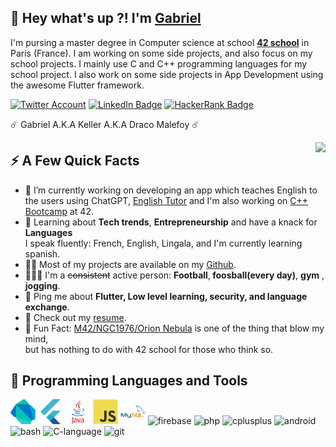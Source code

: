 <h2>👋 Hey what's up ?! I'm <a href="https://www.gabrielontech.com/" rel="noopener" target="_blank"> Gabriel </a></h2>
<p>I'm pursing a master degree in Computer science at school <strong><a href="https://42.fr/en/homepage/" rel="noopener" target="_blank"> 42 school</a></strong> in Paris (France). I am working on some side projects, and also focus on my school projects. I mainly use C and C++ programming languages for my school project. I also work on some side projects in App Development using the awesome Flutter framework.
</p>

<p><a href="https://twitter.com/gabrielontech" target="_blank"><img src="https://img.shields.io/badge/-@gabrielontech-0077B5?style=flat-square&amp;labelColor=fff&amp;logo=Twitter&amp;link=https://twitter.com/gabrielontech" alt="Twitter Account"></a>  <a href="https://www.linkedin.com/in/gabrielontech/" target="_blank"><img src="https://img.shields.io/badge/-@gabrielontech-0077B5?style=flat-square&amp;labelColor=0077B5&amp;logo=LinkedIn&amp;link=https://www.linkedin.com/in/gabrielontech/" alt="LinkedIn Badge"></a> <a href="https://www.hackerrank.com/kellerM42" target="_blank"><img src="https://img.shields.io/badge/-@KellerM42-0A0A0A?style=flat-square&amp;labelColor=0A0A0A&amp;logo=Hackerrank&amp;link=https://www.hackerrank.com/kellerM42" alt="HackerRank Badge"></a>
<p>☄️ Gabriel A.K.A Keller A.K.A Draco Malefoy ☄️</p> 
<img align="right" src="https://media.giphy.com/media/vycbOUskVAqYw/giphy.gif" />
<h2>⚡️ A Few Quick Facts</h2>
<ul>

<li>🔭 I’m currently working on developing an app which teaches English to the users using ChatGPT, <a href="https://github.com/gabrielontech/english_tutor" target="_blank"> English Tutor</a> and I'm also working on <a href="https://github.com/gabrielontech/CPP_training" target="_blank"> C++ Bootcamp</a> at 42.</li>
<li>🧐 Learning about <strong>Tech trends</strong>, <strong>Entrepreneurship</strong> and have a knack for <strong>Languages</strong><br>I speak fluently: French, English, Lingala, and I'm currently learning spanish.</li>
<li>👨‍💻 Most of my projects are available on my <a href="https://github.com/gabrielontech" target="_blank">Github</a>.</li>
<li>🏋🏾‍♂️ I'm a <del>consistent</del> active person: <strong>Football</strong>,<strong> foosball(every day)</strong>, <strong> gym</strong> ,<strong> jogging</strong>.</li>
<li>💬 Ping me about <strong>Flutter, Low level learning, security, and language exchange</strong>.</li>
<li>📙 Check out my <a href="https://cvdesignr.com/p/612503fe2d005" target="_blank">resume</a>.</li>
<li>🎉 Fun Fact: <a href="https://en.wikipedia.org/wiki/Orion_Nebula" target="_blank">M42/NGC1976/Orion Nebula</a> is one of the thing that blow my mind,</br> but has nothing to do with 42 school for those who think so.</li>
</ul>
<h2>🚀 Programming Languages and Tools </h2>
<p align="left">
<img src="https://raw.githubusercontent.com/devicons/devicon/master/icons/dart/dart-original.svg" alt="dart" width="40" height="40" />
<img src="https://raw.githubusercontent.com/devicons/devicon/master/icons/flutter/flutter-original.svg" alt="flutter" width="40" height="40" />
<img src="https://raw.githubusercontent.com/devicons/devicon/master/icons/java/java-original-wordmark.svg" alt="java" width="40" height="40" />
<img src="https://raw.githubusercontent.com/devicons/devicon/master/icons/javascript/javascript-original.svg" alt="javascript" width="40" height="40" />
<img src="https://raw.githubusercontent.com/devicons/devicon/master/icons/mysql/mysql-original-wordmark.svg" alt="mysql"width="40" height="40" />
<img src="https://cdn.jsdelivr.net/gh/devicons/devicon/icons/firebase/firebase-plain-wordmark.svg" alt="firebase" width="40" height="40" />
<img src="https://cdn.jsdelivr.net/gh/devicons/devicon/icons/php/php-original.svg" alt="php" width="40" height="40" />
<img src="https://cdn.jsdelivr.net/gh/devicons/devicon/icons/cplusplus/cplusplus-original.svg" alt="cplusplus" width="40" height="40" />
<img src="https://cdn.jsdelivr.net/gh/devicons/devicon/icons/android/android-original-wordmark.svg" alt="android" width="40" height="40" />
 <img src="https://cdn.jsdelivr.net/gh/devicons/devicon/icons/bash/bash-original.svg" alt="bash" width="40" height="40"/>
<img src="https://cdn.jsdelivr.net/gh/devicons/devicon/icons/c/c-original.svg" alt="C-language" width="40" height="40" />
 <img src="https://cdn.jsdelivr.net/gh/devicons/devicon/icons/git/git-original.svg" alt="git" width="40" height="40" />
</p>
<!-- <img src="https://github-readme-stats.vercel.app/api?username=kellerM42&show_icons=true&ayout=compact&count_private=true&theme=radical" alt="kellerM42" /> -->
<!-- <img src="https://github-readme-stats.vercel.app/api/top-langs?username=kellerM42&show_icons=true&layout=compact&count_private=true&theme=radical" alt="kellerM42" /> -->
